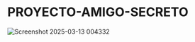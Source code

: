 # PROYECTO-AMIGO-SECRETO
![Screenshot 2025-03-13 004332](https://github.com/user-attachments/assets/dd2efbcd-326f-404e-b6a4-793dbe944633)

